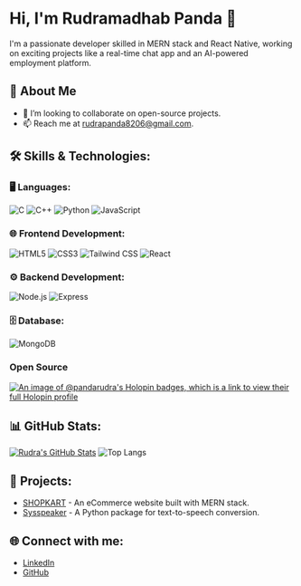 # Hi, I'm Rudramadhab Panda 👋
I'm a passionate developer skilled in MERN stack and React Native, working on exciting projects like a real-time chat app and an AI-powered employment platform.

## 🚀 About Me
- 👯 I’m looking to collaborate on open-source projects.
- 📫 Reach me at [rudrapanda8206@gmail.com](mailto:rudrapanda8206@gmail.com).

## 🛠️ Skills & Technologies:
### 🖥️ Languages:
![C](https://img.shields.io/badge/-C-000?&logo=C)
![C++](https://img.shields.io/badge/-C++-00599C?logo=c%2B%2B)
![Python](https://img.shields.io/badge/-Python-000?&logo=python)
![JavaScript](https://img.shields.io/badge/-JavaScript-000?logo=javascript)

### 🌐 Frontend Development:
![HTML5](https://img.shields.io/badge/-HTML5-E34F26?logo=html5)
![CSS3](https://img.shields.io/badge/-CSS3-1572B6?logo=css3)
![Tailwind CSS](https://img.shields.io/badge/-TailwindCSS-38B2AC?logo=tailwind-css)
![React](https://img.shields.io/badge/-React-20232A?logo=react)

### ⚙️ Backend Development:
![Node.js](https://img.shields.io/badge/-Node.js-339933?logo=node.js)
![Express](https://img.shields.io/badge/-Express.js-000?logo=express)

### 🗄️ Database:
![MongoDB](https://img.shields.io/badge/-MongoDB-47A248?logo=mongodb)
### Open Source
[![An image of @pandarudra's Holopin badges, which is a link to view their full Holopin profile](https://holopin.me/pandarudra)](https://holopin.io/@pandarudra)

## 📊 GitHub Stats:
[![Rudra's GitHub Stats](https://github-readme-stats.vercel.app/api?username=pandarudra&show_icons=true&theme=dark#gh-dark-mode-only)](https://github.com/anuraghazra/github-readme-stats#gh-dark-mode-only)
![Top Langs](https://github-readme-stats.vercel.app/api/top-langs/?username=pandarudra&layout=compact)


## 💼 Projects:
- [SHOPKART](https://github.com/pandarudra/shopkart) - An eCommerce website built with MERN stack.
- [Sysspeaker](https://github.com/pandarudra/sysspeaker) - A Python package for text-to-speech conversion.

## 🌐 Connect with me:
- [LinkedIn](https://www.linkedin.com/in/rudra-panda-a45487229/)
- [GitHub](https://github.com/pandarudra)


